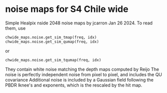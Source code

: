 # noise maps for S4 Chile wide


Simple Healpix nside 2048 noise maps by jcarron Jan 26 2024. To read them, use

    chwide_maps.noise.get_sim_tmap(freq, idx)
    chwide_maps.noise.get_sim_qumap(freq, idx)

or 

    chwide_maps.noise.get_sim_tqumap(freq, idx)

They contain white noise matching the depth maps computed by Reijo
The noise is perfectly independent noise from pixel to pixel, and includes the QU covariance
Additional noise is included by a Gaussian field following the PBDR lknee's and exponents, which is the rescaled by the hit map.